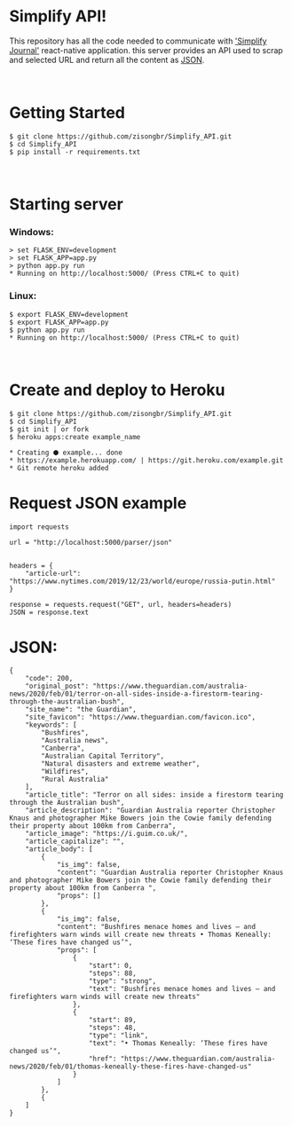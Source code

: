 # Simplify API!

This repository has all the code needed to communicate with <a href="https://github.com/zisongbr/SimplifyJournal_APP">'Simplify Journal'</a> react-native application. this server provides an API used to scrap and selected URL and return all the content as <a href="#json">JSON</a>.

<br>


# Getting Started

    $ git clone https://github.com/zisongbr/Simplify_API.git
    $ cd Simplify_API
    $ pip install -r requirements.txt

<br>

# Starting server

### Windows:

    > set FLASK_ENV=development
    > set FLASK_APP=app.py
    > python app.py run
    * Running on http://localhost:5000/ (Press CTRL+C to quit)

### Linux:

    $ export FLASK_ENV=development
    $ export FLASK_APP=app.py
    $ python app.py run
    * Running on http://localhost:5000/ (Press CTRL+C to quit)

</br>

# Create and deploy to Heroku

    $ git clone https://github.com/zisongbr/Simplify_API.git
    $ cd Simplify_API
    $ git init | or fork
    $ heroku apps:create example_name
    
    * Creating ⬢ example... done
    * https://example.herokuapp.com/ | https://git.heroku.com/example.git
    * Git remote heroku added


# Request JSON example

    import requests

    url = "http://localhost:5000/parser/json"


    headers = {
        "article-url": "https://www.nytimes.com/2019/12/23/world/europe/russia-putin.html"
    }

    response = requests.request("GET", url, headers=headers)
    JSON = response.text


# JSON:

    {
        "code": 200,
        "original_post": "https://www.theguardian.com/australia-news/2020/feb/01/terror-on-all-sides-inside-a-firestorm-tearing-through-the-australian-bush",
        "site_name": "the Guardian",
        "site_favicon": "https://www.theguardian.com/favicon.ico",
        "keywords": [
            "Bushfires",
            "Australia news",
            "Canberra",
            "Australian Capital Territory",
            "Natural disasters and extreme weather",
            "Wildfires",
            "Rural Australia"
        ],
        "article_title": "Terror on all sides: inside a firestorm tearing through the Australian bush",
        "article_description": "Guardian Australia reporter Christopher Knaus and photographer Mike Bowers join the Cowie family defending their property about 100km from Canberra",
        "article_image": "https://i.guim.co.uk/",
        "article_capitalize": "",
        "article_body": [
            {
                "is_img": false,
                "content": "Guardian Australia reporter Christopher Knaus and photographer Mike Bowers join the Cowie family defending their property about 100km from Canberra ",
                "props": []
            },
            {
                "is_img": false,
                "content": "Bushfires menace homes and lives – and firefighters warn winds will create new threats • Thomas Keneally: ‘These fires have changed us’",
                "props": [
                    {
                        "start": 0,
                        "steps": 88,
                        "type": "strong",
                        "text": "Bushfires menace homes and lives – and firefighters warn winds will create new threats"
                    },
                    {
                        "start": 89,
                        "steps": 48,
                        "type": "link",
                        "text": "• Thomas Keneally: ‘These fires have changed us’",
                        "href": "https://www.theguardian.com/australia-news/2020/feb/01/thomas-keneally-these-fires-have-changed-us"
                    }
                ]
            },
            {
        ]
    }
